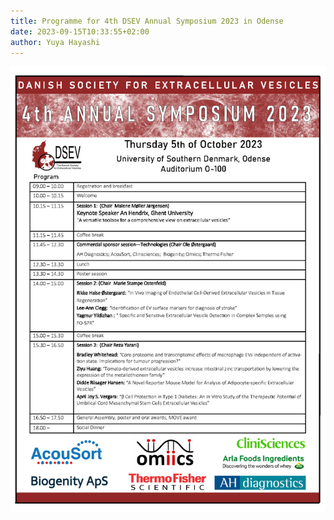 ```yaml
---
title: Programme for 4th DSEV Annual Symposium 2023 in Odense
date: 2023-09-15T10:33:55+02:00
author: Yuya Hayashi
---
```


![Program DSEV 2023](/images/dsev_program_2023.jpg "DSEV program")
